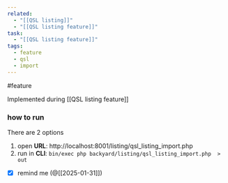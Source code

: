```yaml
---
related:
  - "[[QSL listing]]"
  - "[[QSL listing feature]]"
task:
  - "[[QSL listing feature]]"
tags:
  - feature
  - qsl
  - import
---
```

#feature 

Implemented during [[QSL listing feature]]

### how to run

There are 2 options

1. open **URL**: http://localhost:8001/listing/qsl_listing_import.php
2. run in **CLI**:  `bin/exec php backyard/listing/qsl_listing_import.php  > out`

- [x] remind me (@[[2025-01-31]])